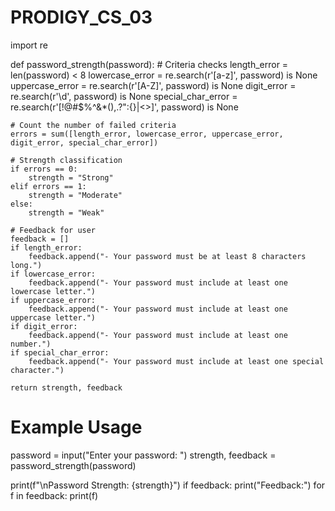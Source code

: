 # PRODIGY_CS_03
import re

def password_strength(password):
    # Criteria checks
    length_error = len(password) < 8
    lowercase_error = re.search(r'[a-z]', password) is None
    uppercase_error = re.search(r'[A-Z]', password) is None
    digit_error = re.search(r'\d', password) is None
    special_char_error = re.search(r'[!@#$%^&*(),.?":{}|<>]', password) is None
    
    # Count the number of failed criteria
    errors = sum([length_error, lowercase_error, uppercase_error, digit_error, special_char_error])
    
    # Strength classification
    if errors == 0:
        strength = "Strong"
    elif errors == 1:
        strength = "Moderate"
    else:
        strength = "Weak"
    
    # Feedback for user
    feedback = []
    if length_error:
        feedback.append("- Your password must be at least 8 characters long.")
    if lowercase_error:
        feedback.append("- Your password must include at least one lowercase letter.")
    if uppercase_error:
        feedback.append("- Your password must include at least one uppercase letter.")
    if digit_error:
        feedback.append("- Your password must include at least one number.")
    if special_char_error:
        feedback.append("- Your password must include at least one special character.")
    
    return strength, feedback


# Example Usage
password = input("Enter your password: ")
strength, feedback = password_strength(password)

print(f"\nPassword Strength: {strength}")
if feedback:
    print("Feedback:")
    for f in feedback:
        print(f)